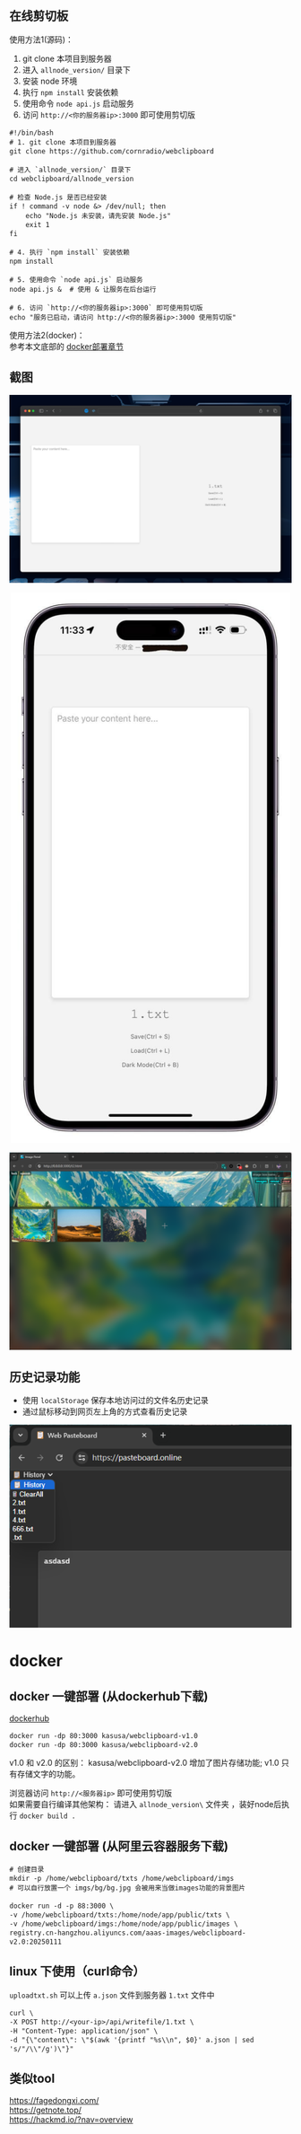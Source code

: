 ## 在线剪切板
使用方法1(源码)：
1. git clone 本项目到服务器
2. 进入 `allnode_version/` 目录下
3. 安装 node 环境 
4. 执行 `npm install` 安装依赖
3. 使用命令 `node api.js` 启动服务
4. 访问 `http://<你的服务器ip>:3000` 即可使用剪切版

```SH
#!/bin/bash
# 1. git clone 本项目到服务器
git clone https://github.com/cornradio/webclipboard

# 进入 `allnode_version/` 目录下
cd webclipboard/allnode_version

# 检查 Node.js 是否已经安装
if ! command -v node &> /dev/null; then
    echo "Node.js 未安装，请先安装 Node.js"
    exit 1
fi

# 4. 执行 `npm install` 安装依赖
npm install

# 5. 使用命令 `node api.js` 启动服务
node api.js &  # 使用 & 让服务在后台运行

# 6. 访问 `http://<你的服务器ip>:3000` 即可使用剪切版
echo "服务已启动，请访问 http://<你的服务器ip>:3000 使用剪切版"
```

使用方法2(docker)：  
参考本文底部的 [docker部署章节](#docker)  



## 截图
![1](images/image.png)
<div align="center">
	<img src="images/image2.jpg" alt="Editor" width="500">
</div>

![图片上传功能](https://raw.githubusercontent.com/cornradio/imgs/main/blog/Clip_2024-07-17_19-45-13.png)

## 历史记录功能
- 使用 `localStorage` 保存本地访问过的文件名历史记录
- 通过鼠标移动到网页左上角的方式查看历史记录
  
![历史记录](https://raw.githubusercontent.com/cornradio/imgs/main/blog/Clip_2024-07-17_19-47-01.png)

# docker

## docker 一键部署 (从dockerhub下载)
[dockerhub](https://hub.docker.com/r/kasusa/webclipboard-v2.0)

```shell
docker run -dp 80:3000 kasusa/webclipboard-v1.0
docker run -dp 80:3000 kasusa/webclipboard-v2.0
```
v1.0 和 v2.0 的区别：
kasusa/webclipboard-v2.0 增加了图片存储功能; v1.0 只有存储文字的功能。


浏览器访问 `http://<服务器ip>` 即可使用剪切版  
如果需要自行编译其他架构： 请进入 `allnode_version\` 文件夹 ，装好node后执行 `docker build .`

## docker 一键部署 (从阿里云容器服务下载)

```
# 创建目录 
mkdir -p /home/webclipboard/txts /home/webclipboard/imgs
# 可以自行放置一个 imgs/bg/bg.jpg 会被用来当做images功能的背景图片

docker run -d -p 88:3000 \
-v /home/webclipboard/txts:/home/node/app/public/txts \
-v /home/webclipboard/imgs:/home/node/app/public/images \
registry.cn-hangzhou.aliyuncs.com/aaas-images/webclipboard-v2.0:20250111

```

## linux 下使用（curl命令）

`uploadtxt.sh` 可以上传 `a.json` 文件到服务器 `1.txt` 文件中
```shell
curl \
-X POST http://<your-ip>/api/writefile/1.txt \
-H "Content-Type: application/json" \
-d "{\"content\": \"$(awk '{printf "%s\\n", $0}' a.json | sed 's/"/\\"/g')\"}"
```

## 类似tool
https://fagedongxi.com/  
https://getnote.top/  
https://hackmd.io/?nav=overview
